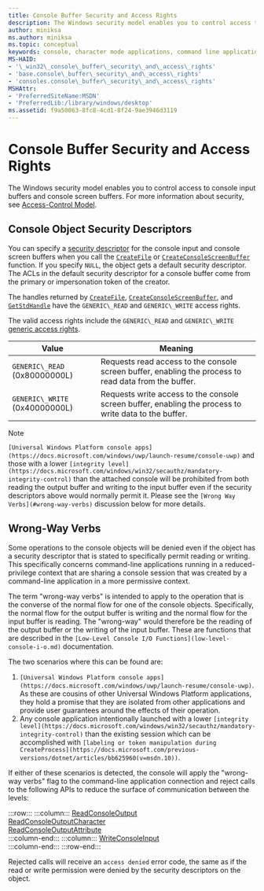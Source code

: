 ```yaml
---
title: Console Buffer Security and Access Rights
description: The Windows security model enables you to control access to console input buffers and console screen buffers. For more information about security, see Access-Control Model.
author: miniksa
ms.author: miniksa
ms.topic: conceptual
keywords: console, character mode applications, command line applications, terminal applications, console api
MS-HAID:
- '\_win32\_console\_buffer\_security\_and\_access\_rights'
- 'base.console\_buffer\_security\_and\_access\_rights'
- 'consoles.console\_buffer\_security\_and\_access\_rights'
MSHAttr:
- 'PreferredSiteName:MSDN'
- 'PreferredLib:/library/windows/desktop'
ms.assetid: f9a50063-8fc8-4cd1-8f24-9ae3946d3119
---
```


# Console Buffer Security and Access Rights

The Windows security model enables you to control access to console input buffers and console screen buffers. For more information about security, see [Access-Control Model](https://msdn.microsoft.com/library/windows/desktop/aa374876).

## Console Object Security Descriptors

You can specify a [security descriptor](https://msdn.microsoft.com/library/windows/desktop/aa379563) for the console input and console screen buffers when you call the [`CreateFile`](https://msdn.microsoft.com/library/windows/desktop/aa363858) or [`CreateConsoleScreenBuffer`](createconsolescreenbuffer.md) function. If you specify `NULL`, the object gets a default security descriptor. The ACLs in the default security descriptor for a console buffer come from the primary or impersonation token of the creator.

The handles returned by [`CreateFile`](https://msdn.microsoft.com/library/windows/desktop/aa363858), [`CreateConsoleScreenBuffer`](createconsolescreenbuffer.md), and [`GetStdHandle`](getstdhandle.md) have the `GENERIC\_READ` and `GENERIC\_WRITE` access rights.

The valid access rights include the `GENERIC\_READ` and `GENERIC\_WRITE` [generic access rights](https://msdn.microsoft.com/library/windows/desktop/aa446632).

| Value | Meaning |
|-|-|
| `GENERIC\_READ` (0x80000000L)  | Requests read access to the console screen buffer, enabling the process to read data from the buffer. |
| `GENERIC\_WRITE` (0x40000000L) | Requests write access to the console screen buffer, enabling the process to write data to the buffer. |

> [!NOTE]
> `[Universal Windows Platform console apps](https://docs.microsoft.com/windows/uwp/launch-resume/console-uwp)` and those with a lower `[integrity level](https://docs.microsoft.com/windows/win32/secauthz/mandatory-integrity-control)` than the attached console will be prohibited from both reading the output buffer and writing to the input buffer even if the security descriptors above would normally permit it. Please see the `[Wrong Way Verbs](#wrong-way-verbs)` discussion below for more details.

## Wrong-Way Verbs

Some operations to the console objects will be denied even if the object has a security descriptor that is stated to specifically permit reading or writing. This specifically concerns command-line applications running in a reduced-privilege context that are sharing a console session that was created by a command-line application in a more permissive context.

The term "wrong-way verbs" is intended to apply to the operation that is the converse of the normal flow for one of the console objects. Specifically, the normal flow for the output buffer is writing and the normal flow for the input buffer is reading. The "wrong-way" would therefore be the reading of the output buffer or the writing of the input buffer. These are functions that are described in the `[Low-Level Console I/O Functions](low-level-console-i-o.md)` documentation.

The two scenarios where this can be found are:

1. `[Universal Windows Platform console apps](https://docs.microsoft.com/windows/uwp/launch-resume/console-uwp)`. As these are cousins of other Universal Windows Platform applications, they hold a promise that they are isolated from other applications and provide user guarantees around the effects of their operation.
1. Any console application intentionally launched with a lower `[integrity level](https://docs.microsoft.com/windows/win32/secauthz/mandatory-integrity-control)` than the existing session which can be accomplished with `[labeling or token manipulation during CreateProcess](https://docs.microsoft.com/previous-versions/dotnet/articles/bb625960(v=msdn.10))`.

If either of these scenarios is detected, the console will apply the "wrong-way verbs" flag to the command-line application connection and reject calls to the following APIs to reduce the surface of communication between the levels:

:::row:::
    :::column:::
        [ReadConsoleOutput](readconsoleoutput.md)  
        [ReadConsoleOutputCharacter](readconsoleoutputcharacter.md)  
        [ReadConsoleOutputAttribute](readconsoleoutputattribute.md)  
    :::column-end:::
    :::column:::
        [WriteConsoleInput](writeconsoleinput.md)  
    :::column-end:::
:::row-end:::

Rejected calls will receive an `access denied` error code, the same as if the read or write permission were denied by the security descriptors on the object.
